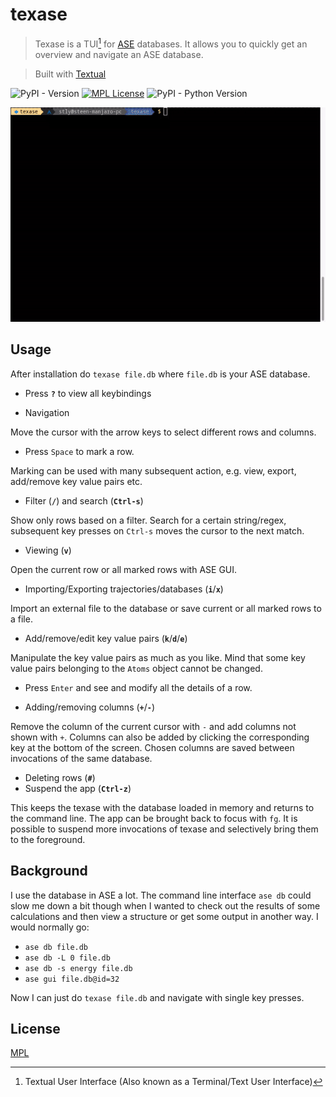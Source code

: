 
# texase

> Texase is a TUI[^1] for [ASE](https://wiki.fysik.dtu.dk/ase/) databases. It allows you to quickly get an overview and navigate an ASE database.

[^1]: Textual User Interface (Also known as a Terminal/Text User Interface)

> Built with [Textual](https://textual.textualize.io/)

![PyPI - Version](https://img.shields.io/pypi/v/texase)
[![MPL License](https://img.shields.io/badge/License-MPL-green.svg)](https://github.com/steenlysgaard/texase/blob/main/LICENSE)
![PyPI - Python Version](https://img.shields.io/pypi/pyversions/texase)

<!-- [![][versions-image]][versions-url] -->


![Demo](demo.gif)

<!-- ## Screenshots -->

<!-- ![App Screenshot](https://via.placeholder.com/468x300?text=App+Screenshot+Here) -->


<!-- ## Installation -->

<!-- Install texase with pip -->

<!-- ```bash -->
<!--   pip install texase -->
<!-- ``` -->

## Usage

After installation do `texase file.db` where `file.db` is your ASE database.

- Press __`?`__ to view all keybindings

- Navigation

Move the cursor with the arrow keys to select different rows and columns.

- Press `Space` to mark a row.

Marking can be used with many subsequent action, e.g. view, export, add/remove key value pairs etc.

- Filter (__`/`__) and search (__`Ctrl-s`__)

Show only rows based on a filter. Search for a certain string/regex, subsequent key presses on `Ctrl-s` moves the cursor to the next match.

- Viewing (__`v`__)

Open the current row or all marked rows with ASE GUI.

- Importing/Exporting trajectories/databases (__`i`__/__`x`__)

Import an external file to the database or save current or all marked rows to a file.

- Add/remove/edit key value pairs (__`k`__/__`d`__/__`e`__)

Manipulate the key value pairs as much as you like. Mind that some key value pairs belonging to the `Atoms` object cannot be changed.

- Press `Enter` and see and modify all the details of a row.

- Adding/removing columns (__`+`__/__`-`__)

Remove the column of the current cursor with `-` and add columns not shown with `+`. Columns can also be added by clicking the corresponding key at the bottom of the screen. Chosen columns are saved between invocations of the same database.

- Deleting rows (__`#`__)
- Suspend the app (__`Ctrl-z`__)

This keeps the texase with the database loaded in memory and returns to the command line. The app can be brought back to focus with `fg`. It is possible to suspend more invocations of texase and selectively bring them to the foreground.

## Background

I use the database in ASE a lot. The command line interface `ase db` could slow me down a bit though when I wanted to check out the results of some calculations and then view a structure or get some output in another way. I would normally go:
- `ase db file.db`
- `ase db -L 0 file.db`
- `ase db -s energy file.db`
- `ase gui file.db@id=32`

Now I can just do `texase file.db` and navigate with single key presses.



## License

[MPL](https://github.com/steenlysgaard/texase/blob/main/LICENSE)


<!-- ## Badges -->

<!-- Add badges from somewhere like: [shields.io](https://shields.io/) -->
